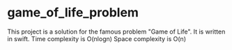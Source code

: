 # game_of_life_problem
This project is a solution for the famous problem "Game of Life".
It is written in swift.
Time complexity is O(nlogn)
Space complexity is O(n)
